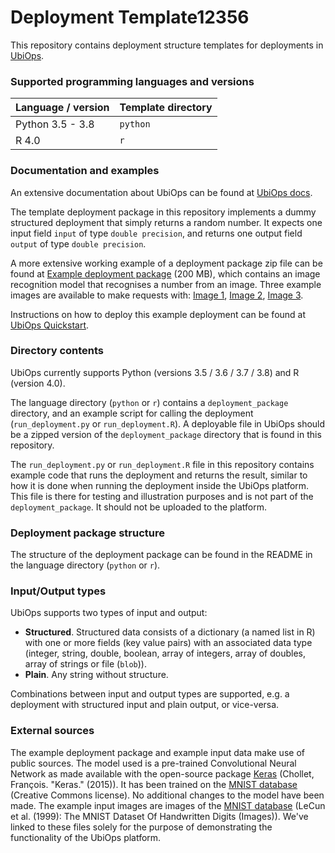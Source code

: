 # Deployment Template12356

This repository contains deployment structure templates for deployments in [UbiOps](https://ubiops.com).

### Supported programming languages and versions

| Language / version | Template directory |
| ------------------ | ------------------ |
| Python 3.5 - 3.8   | `python`           |
| R 4.0              | `r`                |

### Documentation and examples

An extensive documentation about UbiOps can be found at [UbiOps docs](https://docs.ubiops.com "UbiOps docs").

The template deployment package in this repository implements a dummy structured deployment that simply returns a
random number. It expects one input field `input` of type `double precision`, and returns one output field `output` of
type `double precision`.

A more extensive working example of a deployment package zip file can be found at
[Example deployment package](https://storage.cloud.google.com/ubiops/example-deployment-packages/mnist_deployment_package.zip "GCS Bucket: ubiops/mnist_deployment_package.zip") (200 MB), which contains an image recognition model that recognises
a number from an image. Three example images are available to make requests with:
[Image 1](https://storage.cloud.google.com/ubiops/example-deployment-packages/1.jpg "Example input image 1"),
[Image 2](https://storage.cloud.google.com/ubiops/example-deployment-packages/2.jpg "Example input image 2"),
[Image 3](https://storage.cloud.google.com/ubiops/example-deployment-packages/3.jpg "Example input image 3").

Instructions on how to deploy this example deployment can be found at
[UbiOps Quickstart](https://docs.ubiops.com/docs/quickstart "UbiOps Quickstart").

### Directory contents

UbiOps currently supports Python (versions 3.5 / 3.6 / 3.7 / 3.8) and R (version 4.0).

The language directory (`python` or `r`) contains a `deployment_package` directory, and an example script for
calling the deployment (`run_deployment.py` or `run_deployment.R`). A deployable file in UbiOps should be a zipped
version of the `deployment_package` directory that is found in this repository.

The `run_deployment.py` or `run_deployment.R` file in this repository contains example code that runs the deployment
and returns the result, similar to how it is done when running the deployment inside the UbiOps platform. This file is
there for testing and illustration purposes and is not part of the `deployment_package`. It should not be uploaded to
the platform.

### Deployment package structure

The structure of the deployment package can be found in the README in the language directory (`python` or `r`).

### Input/Output types

UbiOps supports two types of input and output:

- **Structured**. Structured data consists of a dictionary (a named list in R) with one or more fields (key value pairs)
  with an associated data type (integer, string, double, boolean, array of integers, array of doubles, array of strings
  or file (`blob`)).
- **Plain**. Any string without structure.

Combinations between input and output types are supported, e.g. a deployment with structured input and plain output, or
vice-versa.

### External sources

The example deployment package and example input data make use of public sources. The model used is a pre-trained
Convolutional Neural Network as made available with the open-source package [Keras](https://keras.io) (Chollet,
François. "Keras." (2015)). It has been trained on the
[MNIST database](http://yann.lecun.com/exdb/mnist/, "MNIST database") (Creative Commons license). No additional changes
to the model have been made. The example input images are images of the
[MNIST database](http://www.pymvpa.org/datadb/mnist.html "MNIST database resource") (LeCun et al. (1999): The MNIST
Dataset Of Handwritten Digits (Images)). We've linked to these files solely for the purpose of demonstrating the
functionality of the UbiOps platform.
